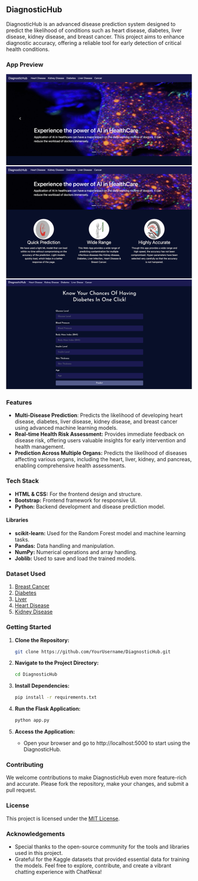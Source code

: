## DiagnosticHub

DiagnosticHub is an advanced disease prediction system designed to predict the likelihood of conditions such as heart disease, diabetes, liver disease, kidney disease, and breast cancer. This project aims to enhance diagnostic accuracy, offering a reliable tool for early detection of critical health conditions.

### App Preview

![Home page](img1.png)
![About me page](img2.png)
![Disease prediction page](img3.png)

### Features

- **Multi-Disease Prediction**: Predicts the likelihood of developing heart disease, diabetes, liver disease, kidney disease, and breast cancer using advanced machine learning models.
- **Real-time Health Risk Assessment:** Provides immediate feedback on disease risk, offering users valuable insights for early intervention and health management.
- **Prediction Across Multiple Organs:** Predicts the likelihood of diseases affecting various organs, including the heart, liver, kidney, and pancreas, enabling comprehensive health assessments.

### Tech Stack

- **HTML & CSS:** For the frontend design and structure.
- **Bootstrap:** Frontend framework for responsive UI.
- **Python:** Backend development and disease prediction model.
  
#### Libraries

- **scikit-learn:** Used for the Random Forest model and machine learning tasks.
- **Pandas:** Data handling and manipulation.
- **NumPy:** Numerical operations and array handling.
- **Joblib:** Used to save and load the trained models.

### Dataset Used

1. [Breast Cancer](https://www.kaggle.com/uciml/breast-cancer-wisconsin-data)
2. [Diabetes](https://www.kaggle.com/uciml/pima-indians-diabetes-database)
3. [Liver](https://www.kaggle.com/uciml/indian-liver-patient-records)
4. [Heart Disease](https://www.kaggle.com/ronitf/heart-disease-uci)
5. [Kidney Disease](https://www.kaggle.com/mansoordaku/ckdisease)

  
### Getting Started

1. **Clone the Repository:**
   ```bash
   git clone https://github.com/YourUsername/DiagnosticHub.git
   ```

2. **Navigate to the Project Directory:**
   ```bash
   cd DiagnosticHub
   ```

3. **Install Dependencies:**
   ```bash
   pip install -r requirements.txt
   ```
   
4. **Run the Flask Application:**
   ```bash
   python app.py
   ```
4. **Access the Application:**
   - Open your browser and go to http://localhost:5000 to start using the DiagnosticHub.

### Contributing

We welcome contributions to make DiagnosticHub even more feature-rich and accurate. Please fork the repository, make your changes, and submit a pull request.

### License

This project is licensed under the [MIT License](LICENSE).

### Acknowledgements

- Special thanks to the open-source community for the tools and libraries used in this project.
- Grateful for the Kaggle datasets that provided essential data for training the models.
Feel free to explore, contribute, and create a vibrant chatting experience with ChatNexa!
